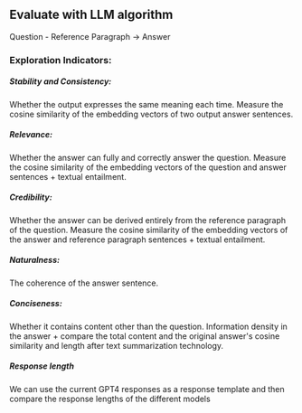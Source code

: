 ## Evaluate with LLM algorithm

Question - Reference Paragraph -> Answer 

### Exploration Indicators:

##### Stability and Consistency: 

Whether the output expresses the same meaning each time. 
Measure the cosine similarity of the embedding vectors of two output answer sentences.

##### Relevance:

Whether the answer can fully and correctly answer the question. 
Measure the cosine similarity of the embedding vectors of the question and answer sentences + textual entailment.

##### Credibility:

Whether the answer can be derived entirely from the reference paragraph of the question. 
Measure the cosine similarity of the embedding vectors of the answer and reference paragraph sentences + textual entailment.

##### Naturalness:

The coherence of the answer sentence.

##### Conciseness:

Whether it contains content other than the question. 
Information density in the answer + compare the total content and the original answer's cosine similarity and length after text summarization technology.

##### Response length
We can use the current GPT4 responses as a response template and then compare the response lengths of the different models
